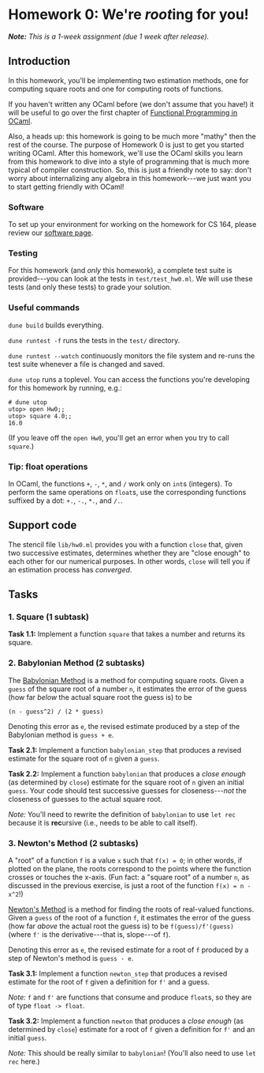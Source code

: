 # Homework 0: We're *root*ing for you!

_**Note:** This is a 1-week assignment (due 1 week after release)._

## Introduction

In this homework, you'll be implementing two estimation methods, one for
computing square roots and one for computing roots of functions.

If you haven't written any OCaml before (we don't assume that you have!) it will
be useful to go over the first chapter of [Functional Programming in
OCaml](https://www.cs.cornell.edu/courses/cs3110/2019sp/textbook/).

Also, a heads up: this homework is going to be much more "mathy" then the rest
of the course. The purpose of Homework 0 is just to get you started writing
OCaml. After this homework, we'll use the OCaml skills you learn from this
homework to dive into a style of programming that is much more typical of
compiler construction. So, this is just a friendly note to say: don't worry
about internalizing any algebra in this homework---we just want you to start
getting friendly with OCaml!

### Software

To set up your environment for working on the homework for CS 164, please review
our [software page](https://inst.eecs.berkeley.edu/~cs164/fa23/software.html).

### Testing

For this homework (and _only_ this homework), a complete test suite is
provided---you can look at the tests in `test/test_hw0.ml`. We will use these
tests (and only these tests) to grade your solution.

### Useful commands

`dune build` builds everything.

`dune runtest -f` runs the tests in the `test/` directory.

`dune runtest --watch` continuously monitors the file system and re-runs the
test suite whenever a file is changed and saved.

`dune utop` runs a toplevel. You can access the functions you're developing for
this homework by running, e.g.:

```shell
# dune utop
utop> open Hw0;;
utop> square 4.0;;
16.0
```

(If you leave off the `open Hw0`, you'll get an error when you try to call
`square`.)

### Tip: float operations

In OCaml, the functions `+`, `-`, `*`, and `/` work only on `int`s (integers).
To perform the same operations on `float`s, use the corresponding functions
suffixed by a dot: `+.`, `-.`, `*.`, and `/.`.

## Support code

The stencil file `lib/hw0.ml` provides you with a function `close` that,
given two successive estimates, determines whether they are "close enough" to
each other for our numerical purposes. In other words, `close` will tell you
if an estimation process has _converged_.

## Tasks

### 1. Square (1 subtask)

**Task 1.1:** Implement a function `square` that takes a number and returns its
square.

### 2. Babylonian Method (2 subtasks)

The
[Babylonian Method](https://en.wikipedia.org/wiki/Methods_of_computing_square_roots#Babylonian_method)
is a method for computing square roots. Given a `guess` of the square root of a
number `n`, it estimates the error of the guess (how far _below_ the actual
square root the guess is) to be

```
(n - guess^2) / (2 * guess)
```

Denoting this error as `e`, the revised estimate produced by a step of the
Babylonian method is `guess + e`.

**Task 2.1:** Implement a function `babylonian_step` that produces a revised
estimate for the square root of `n` given a `guess`.

**Task 2.2:** Implement a function `babylonian` that produces a _close enough_
(as determined by `close`) estimate for the square root of `n` given an initial
`guess`. Your code should test successive guesses for closeness---_not_ the
closeness of guesses to the actual square root.

_Note:_ You'll need to rewrite the definition of `babylonian` to use `let rec`
because it is **rec**ursive (i.e., needs to be able to call itself).

### 3. Newton's Method (2 subtasks)

A "root" of a function `f` is a value `x` such that `f(x) = 0`; in other words,
if plotted on the plane, the roots correspond to the points where the function
crosses or touches the x-axis. (Fun fact: a "square root" of a number `n`, as
discussed in the previous exercise, is just a root of the function
`f(x) = n - x^2`!)

[Newton's Method](https://en.wikipedia.org/wiki/Newton%27s_method) is a method
for finding the roots of real-valued functions. Given a `guess` of the root of
a function `f`, it estimates the error of the guess (how far _above_ the actual
root the guess is) to be `f(guess)/f'(guess)` (where `f'` is the
derivative---that is, slope---of `f`).

Denoting this error as `e`, the revised estimate for a root of `f` produced by a
step of Newton's method is `guess - e`.

**Task 3.1:** Implement a function `newton_step` that produces a revised
estimate for the root of `f` given a definition for `f'` and a guess.

_Note:_ `f` and `f'` are functions that consume and produce `float`s, so they
are of type `float -> float`.

**Task 3.2:** Implement a function `newton` that produces a _close enough_ (as
determined by `close`) estimate for a root of `f` given a definition for `f'`
and an initial `guess`.

_Note:_ This should be really similar to `babylonian`! (You'll also need to use
`let rec` here.)
